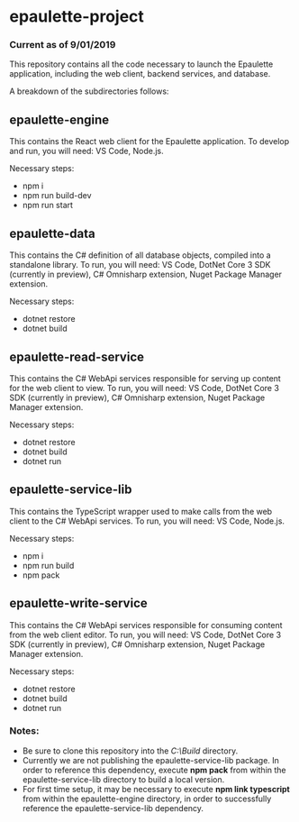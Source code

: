# epaulette-project
### Current as of 9/01/2019

This repository contains all the code necessary to launch the Epaulette application, including the web client, backend services, and database.

A breakdown of the subdirectories follows:

## epaulette-engine
This contains the React web client for the Epaulette application. To develop and run, you will need: VS Code, Node.js.

Necessary steps:
- npm i
- npm run build-dev
- npm run start

## epaulette-data
This contains the C# definition of all database objects, compiled into a standalone library. To run, you will need: VS Code, DotNet Core 3 SDK (currently in preview), C# Omnisharp extension, Nuget Package Manager extension.

Necessary steps:
- dotnet restore
- dotnet build

## epaulette-read-service
This contains the C# WebApi services responsible for serving up content for the web client to view. To run, you will need: VS Code, DotNet Core 3 SDK (currently in preview), C# Omnisharp extension, Nuget Package Manager extension.

Necessary steps:
- dotnet restore
- dotnet build
- dotnet run

## epaulette-service-lib
This contains the TypeScript wrapper used to make calls from the web client to the C# WebApi services. To run, you will need: VS Code, Node.js.

Necessary steps:
- npm i
- npm run build
- npm pack

## epaulette-write-service
This contains the C# WebApi services responsible for consuming content from the web client editor. To run, you will need: VS Code, DotNet Core 3 SDK (currently in preview), C# Omnisharp extension, Nuget Package Manager extension.

Necessary steps:
- dotnet restore
- dotnet build
- dotnet run

### Notes:
- Be sure to clone this repository into the *C:\Build* directory.
- Currently we are not publishing the epaulette-service-lib package. In order to reference this dependency, execute **npm pack** from within the epaulette-service-lib directory to build a local version.
- For first time setup, it may be necessary to execute **npm link typescript** from within the epaulette-engine directory, in order to successfully reference the epaulette-service-lib dependency.